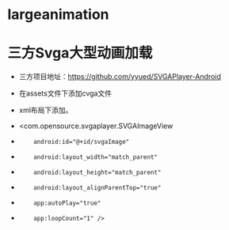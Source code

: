 # largeanimation
# 三方Svga大型动画加载
* 三方项目地址：https://github.com/yyued/SVGAPlayer-Android
* 在assets文件下添加cvga文件
* xml布局下添加。

*  <com.opensource.svgaplayer.SVGAImageView
*         android:id="@+id/svgaImage"
*         android:layout_width="match_parent"
*         android:layout_height="match_parent"
*         android:layout_alignParentTop="true"
*         app:autoPlay="true"
*         app:loopCount="1" />
